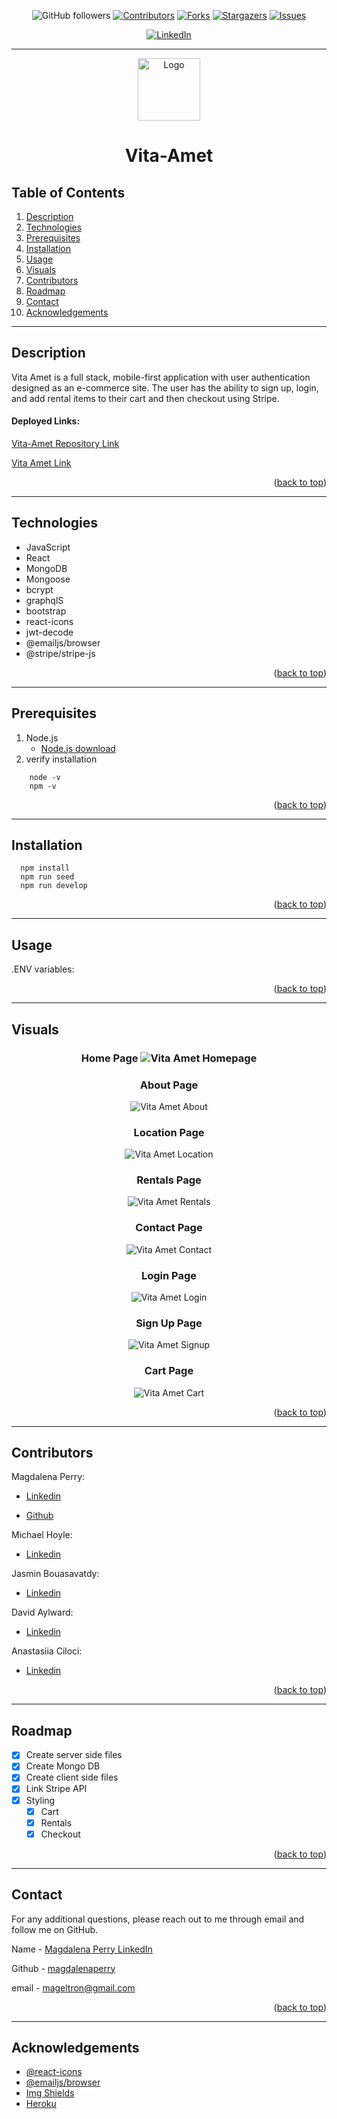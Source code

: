 <div id="top"></div>

<div align="center">

![GitHub followers](https://img.shields.io/github/followers/magdalenaperry?style=for-the-badge)
[![Contributors][contributors-shield]][contributors-url]
[![Forks][forks-shield]][forks-url]
[![Stargazers][stars-shield]][stars-url]
[![Issues][issues-shield]][issues-url]
<!-- [![MIT License][license-shield]][license-url] -->
[![LinkedIn][linkedin-shield]][linkedin-url]

---

<a align="center" href="https://github.com/magdalenaperry/brute-force-alpha-project">
    <img src="client\public\logo192.png" alt="Logo" width="100px" height="100px">
</a>

# Vita-Amet 

</div>


## Table of Contents

1. [Description](#description)
1. [Technologies](#technologies)
1. [Prerequisites](#prerequisites)
3. [Installation](#installation)
3. [Usage](#usage)
2. [Visuals](#visuals)
8. [Contributors](#contributors)
9. [Roadmap](#roadmap)
10. [Contact](#contact)
11. [Acknowledgements](#acknowledgements)


---

## Description

Vita Amet is a full stack, mobile-first application with user authentication designed as an e-commerce site. The user has the ability to sign up, login, and add rental items to their cart and then checkout using Stripe. 



#### Deployed Links:
[Vita-Amet Repository Link ](https://github.com/DavidAyl/vita-amet)

[Vita Amet Link ](https://vita-amet-2022-05-07.herokuapp.com/)

<p align="right">(<a href="#top">back to top</a>)</p>

---
## Technologies
- JavaScript
- React
- MongoDB
- Mongoose
- bcrypt
- graphqlS
- bootstrap
- react-icons
- jwt-decode
- @emailjs/browser
- @stripe/stripe-js

<p align="right">(<a href="#top">back to top</a>)</p>

---

## Prerequisites
1. Node.js
    - [Node.js download](https://nodejs.org/en/)
2. verify installation
```  
    node -v
    npm -v
```
<p align="right">(<a href="#top">back to top</a>)</p>

---

## Installation
```
  npm install
  npm run seed
  npm run develop
```
<p align="right">(<a href="#top">back to top</a>)</p>

---
## Usage
.ENV variables: 
<p align="right">(<a href="#top">back to top</a>)</p>

---

## Visuals
<div align="center">

### Home Page ![Vita Amet Homepage](/client/src/assets/Vita-Amet.png)


### About  Page 
![Vita Amet About](/client/src/assets/Vita-Amet-About.png)

### Location Page 
![Vita Amet Location](/client/src/assets/Vita-Amet-Location.png)


### Rentals Page 
![Vita Amet Rentals](/client/src/assets/Vita-Amet-Rentals.png)


### Contact Page 
![Vita Amet Contact](/client/src/assets/Vita-Amet-Contact.png)


### Login Page 
![Vita Amet Login](/client/src/assets/Vita-Amet-Login.png)


### Sign Up Page 
![Vita Amet Signup](/client/src/assets/Vita-Amet-Signup.png)


### Cart Page 
![Vita Amet Cart](/client/src/assets/Vita-Amet-Cart.png)

<p align="right">(<a href="#top">back to top</a>)</p>

---
</div>


## Contributors
Magdalena Perry: 

- [Linkedin](https://www.linkedin.com/in/magdalena-perry/)

- [Github](https://github.com/magdalenaperry)

Michael Hoyle: 

- [Linkedin](https://www.linkedin.com/in/michael-hoyle-523143226/)

Jasmin Bouasavatdy:

- [Linkedin](https://www.linkedin.com/in/jasmin-bouasavatdy-0a9559227/)

David Aylward: 

- [Linkedin](https://www.linkedin.com/in/david-aylward-0a3819230/)

Anastasiia Ciloci: 

- [Linkedin](http://linkedin.com/in/anastasiia-ciloci-83260b228)

<p align="right">(<a href="#top">back to top</a>)</p>

---
## Roadmap
- [x] Create server side files
- [x] Create Mongo DB
- [x] Create client side files
- [x] Link Stripe API
- [x] Styling
    - [x] Cart
    - [x] Rentals
    - [x] Checkout    

<p align="right">(<a href="#top">back to top</a>)</p>

---
## Contact
For any additional questions, please reach out to me through email and follow me on GitHub.

Name - [Magdalena Perry LinkedIn](https:www.linkedin.com/in/magdalenaperry)

Github - [magdalenaperry](https://www.github.com/magdalenaperry)

email - [mageltron@gmail.com](mageltron@gmail.com)

<p align="right">(<a href="#top">back to top</a>)</p>

---
## Acknowledgements

- [@react-icons](https://react-icons.github.io/react-icons/) 
- [@emailjs/browser](https://libraries.io/npm/@emailjs%2Fbrowser)
- [Img Shields](https://shields.io)
- [Heroku](https://heroku.com)





<!-- shield variables -->
[contributors-shield]: https://img.shields.io/github/contributors/magdalenaperry/vita-amet.svg?style=for-the-badge
[contributors-url]: https://github.com/magdalenaperry/vita-amet/graphs/contributors

[forks-shield]: https://img.shields.io/github/forks/magdalenaperry/vita-amet.svg?style=for-the-badge
[forks-url]: https://github.com/magdalenaperry/vita-amet/network/members

[stars-shield]: https://img.shields.io/github/stars/magdalenaperry/vita-amet.svg?style=for-the-badge
[stars-url]: https://github.com/magdalenaperry/vita-amet/stargazers

[issues-shield]: https://img.shields.io/github/issues/magdalenaperry/vita-amet.svg?style=for-the-badge
[issues-url]: https://github.com/magdalenaperry/vita-amet/issues

[license-shield]: https://img.shields.io/github/license/magdalenaperry/vita-amet.svg?style=for-the-badge
[license-url]: https://github.com/magdalenaperry/vita-amet/blob/master/LICENSE.txt

[linkedin-shield]: https://img.shields.io/badge/-LinkedIn-black.svg?style=for-the-badge&logo=linkedin&colorB=555
[linkedin-url]: https://linkedin.com/in/magdalena-perry
